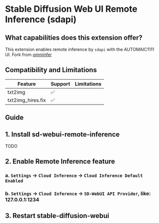 # Stable Diffusion Web UI Remote Inference (sdapi)


## What capabilities does this extension offer?

This extension enables remote inference by `sdapi` with the AUTOMAIC1111 UI.
Fork from [omniinfer](https://github.com/omniinfer/sd-webui-cloud-inference)


## Compatibility and Limitations

| Feature                    | Support | Limitations |
| -------------------------- | ------- | ----------- |
| txt2img                    | ✅       |             |
| txt2img_hires.fix          | ✅       |             |


## Guide
## 1. Install sd-webui-remote-inference

TODO


## 2. Enable Remote Inference feature
### a. `Settings` -> `Cloud Inference` -> `Cloud Inference Default Enabled`


### b. `Settings` -> `Cloud Inference` -> `SD-WebUI API Provider`, like: 127.0.0.1:1234


## 3. Restart stable-diffusion-webui

